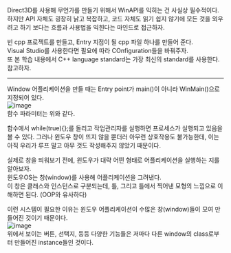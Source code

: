 Direct3D를 사용해 무언가를 만들기 위해서 WinAPI를 익히는 건 사실상 필수적이다.  
하지만 API 자체도 굉장히 낡고 복잡하고, 코드 자체도 읽기 쉽지 않기에 모든 것을 외우려고 하기 보다는 흐름과 사용법을 익힌다는 마인드로 접근하자.  

빈 cpp 프로젝트를 만들고, Entry 지점이 될 cpp 파일 하나를 만들어 준다.  
Visual Studio를 사용한다면 필요에 따라 COnfiguration들을 바꿔주자.  
또 본 학습 내용에서 C++ language standard는 가장 최신의 standard를 사용한다. 참고하자.  

---  

Window 어플리케이션을 만들 때는 Entry point가 main()이 아니라 WinMain()으로 지정되어 있다.  
![image](https://user-images.githubusercontent.com/63915665/213416844-f39f7ec1-db0c-47a3-b022-a4fa4a941c75.png)  
함수 파라미터는 위와 같다.  

함수에서 while(true){};를 돌리고 작업관리자를 실행하면 프로세스가 실행되고 있음을 볼 수 있다. 그러나 윈도우 창이 뜨지 않을 뿐더러 아무런 상호작용도 불가능한데, 이는 아직 우리가 루프 말고 아무 것도 작성해주지 않았기 때문이다.  

실제로 창을 띄워보기 전에, 윈도우가 대략 어떤 형태로 어플리케이션을 실행하는 지를 알아보자.  
윈도우OS는 창(window)를 사용해 어플리케이션을 그려낸다.  
이 창은 클래스와 인스턴스로 구분되는데, 틀, 그리고 틀에서 찍어낸 모형의 느낌으로 이해하면 된다. (OOP와 유사하다)  

이런 시스템이 필요한 이유는 윈도우 어플리케이션이 수많은 창(window)들이 모여 만들어진 것이기 때문이다.  
![image](https://user-images.githubusercontent.com/63915665/213418194-e5d29232-791d-41ab-b3f3-5bf1696de506.png)  
위에서 보이는 버튼, 선택지, 등등 다양한 기능들은 저마다 다른 window의 class로부터 만들어진 instance들인 것이다.  
